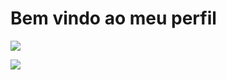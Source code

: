 # Bem vindo ao meu perfil

<picture>
<source 
  srcset="https://github-readme-stats.vercel.app/api?username=KaduHod&show_icons=true&theme=dark"
  media="(prefers-color-scheme: dark)"
/>
<source
  srcset="https://github-readme-stats.vercel.app/api?username=KaduHod&show_icons=true"
  media="(prefers-color-scheme: dark), (prefers-color-scheme: dark)"
/>
<img src="https://github-readme-stats.vercel.app/api?username=KaduHod&show_icons=true" />
</picture>
 
<a href="https://github.com/kaduhod/github-readme-stats"><img align="center" src="https://github-readme-stats.vercel.app/api/top-langs/?username=kaduhod&layout=compact&theme=buefy&hide_border=true" /></a> 